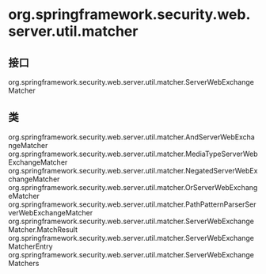 # org.springframework.security.web.server.util.matcher

## 接口

org.springframework.security.web.server.util.matcher.ServerWebExchangeMatcher

## 类

org.springframework.security.web.server.util.matcher.AndServerWebExchangeMatcher
org.springframework.security.web.server.util.matcher.MediaTypeServerWebExchangeMatcher
org.springframework.security.web.server.util.matcher.NegatedServerWebExchangeMatcher
org.springframework.security.web.server.util.matcher.OrServerWebExchangeMatcher
org.springframework.security.web.server.util.matcher.PathPatternParserServerWebExchangeMatcher
org.springframework.security.web.server.util.matcher.ServerWebExchangeMatcher.MatchResult
org.springframework.security.web.server.util.matcher.ServerWebExchangeMatcherEntry<T>
org.springframework.security.web.server.util.matcher.ServerWebExchangeMatchers




